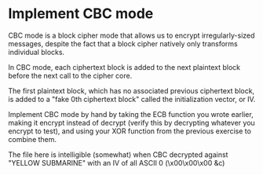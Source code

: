# Implement CBC mode

CBC mode is a block cipher mode that allows us to encrypt irregularly-sized messages, despite the fact that a block 
cipher natively only transforms individual blocks.

In CBC mode, each ciphertext block is added to the next plaintext block before the next call to the cipher core.

The first plaintext block, which has no associated previous ciphertext block, is added to a "fake 0th ciphertext block" 
called the initialization vector, or IV.

Implement CBC mode by hand by taking the ECB function you wrote earlier, making it encrypt instead of decrypt 
(verify this by decrypting whatever you encrypt to test), and using your XOR function from the previous exercise 
to combine them.

The file here is intelligible (somewhat) when CBC decrypted against "YELLOW SUBMARINE" with an IV of all ASCII 0 
(\x00\x00\x00 &c) 